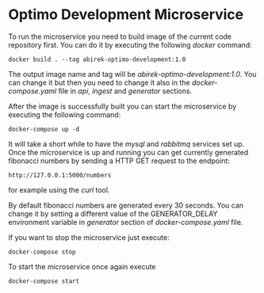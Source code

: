 # Optimo Development Microservice


To run the microservice you need to build image of the current code repository first.
You can do it by executing the following *docker* command:

`docker build . --tag abirek-optimo-development:1.0`

The output image name and tag will be *abirek-optimo-development:1.0*.
You can change it but then you need to change it also in the *docker-compose.yaml* file 
in *api*, *ingest* and *generator* sections.

After the image is successfully built you can start the microservice by executing
the following command:

`docker-compose up -d`

It will take a short while to have the *mysql* and *rabbitmq* services set up. 
Once the microservice is up and running you can get currently generated fibonacci numbers
by sending a HTTP GET request to the endpoint: 

`http://127.0.0.1:5000/numbers`

for example using the *curl* tool.

By default fibonacci numbers are generated every 30 seconds. 
You can change it by setting a different value of the GENERATOR_DELAY environment variable
in *generator* section of *docker-compose.yaml* file.

If you want to stop the microservice just execute:

`docker-compose stop`

To start the microservice once again execute

`docker-compose start`